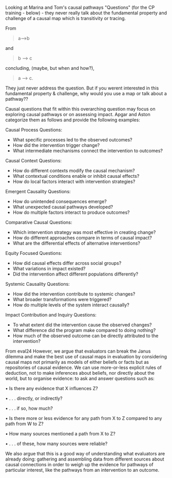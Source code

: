 Looking at Marina and Tom's causal pathways "Questions" (for the CP training - below) - they never really talk about the fundamental property and challenge of a causal map which is transitivity or tracing. 

From 

>a-->b 

and 

>b --> c

concluding, (maybe, but when and how?), 

>a --> c. 

They just never address the question.  But if you werent interested in this fundamental property & challenge, why would you use a map or talk about a pathway??

Causal questions that fit within this overarching question may focus on exploring causal pathways or on assessing impact. Apgar and Aston categorize them as follows and provide the following examples: 
	
Causal Process Questions: 
- What specific processes led to the observed outcomes? 
- How did the intervention trigger change? 
- What intermediate mechanisms connect the intervention to outcomes? 
	
Causal Context Questions: 
- How do different contexts modify the causal mechanism? 
- What contextual conditions enable or inhibit causal effects? 
- How do local factors interact with intervention strategies? 
	
Emergent Causality Questions: 
- How do unintended consequences emerge? 
- What unexpected causal pathways developed? 
- How do multiple factors interact to produce outcomes? 
	
Comparative Causal Questions: 
- Which intervention strategy was most effective in creating change? 
- How do different approaches compare in terms of causal impact? 
- What are the differential effects of alternative interventions? 
	
Equity Focused Questions: 
- How did causal effects differ across social groups? 
- What variations in impact existed? 
- Did the intervention affect different populations differently? 
	
Systemic Causality Questions: 
- How did the intervention contribute to systemic changes? 
- What broader transformations were triggered? 
- How do multiple levels of the system interact causally? 
	
Impact Contribution and Inquiry Questions: 
- To what extent did the intervention cause the observed changes? 
- What difference did the program make compared to doing nothing? 
- How much of the observed outcome can be directly attributed to the intervention?

From eval24
However, we argue that evaluators can break the Janus dilemma and make the best use of causal maps in evaluation by considering causal maps not primarily as models of either beliefs or facts but as repositories of causal evidence. We can use more-or-less explicit rules of deduction, not to make inferences about beliefs, nor directly about the world, but to organise evidence: to ask and answer questions such as:

  •      Is there any evidence that X influences Z?

  •      . . . directly, or indirectly?

  •      . . . if so, how much?

  •      Is there more or less evidence for any path from X to Z compared to any path from W to Z?

  •      How many sources mentioned a path from X to Z?

  •      . . . of these, how many sources were reliable?

   

  We also argue that this is a good way of understanding what evaluators are already doing: gathering and assembling data from different sources about causal connections in order to weigh up the evidence for pathways of particular interest, like the pathways from an intervention to an outcome.

   
